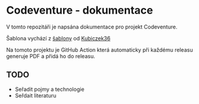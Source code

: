 # Codeventure - dokumentace

V tomto repozitáři je napsána dokumentace pro projekt Codeventure.

Šablona vychází z [šablony](https://github.com/Kubiczek36/SOC_sablona) od [Kubiczek36](https://github.com/Kubiczek36)

Na tomoto projektu je GitHub Action která automaticky při každému releasu generuje PDF a přidá ho do releasu.

## TODO
- Seřadit pojmy a technologie
- Seřdait literaturu
